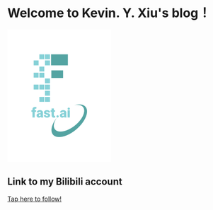 # Welcome to Kevin. Y. Xiu's blog！


![Image of fast.ai logo](images/logo.png)

## Link to my Bilibili account

[Tap here to follow!]([https://www.fast.ai](https://space.bilibili.com/272875952?spm_id_from=333.1007.0.0))
